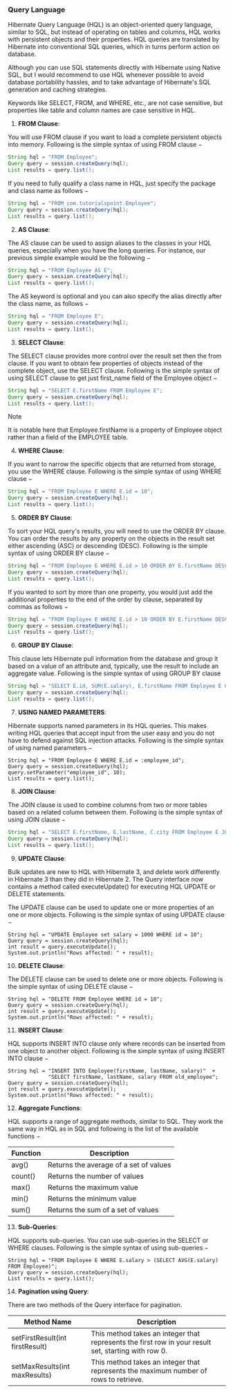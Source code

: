 ### Query Language

Hibernate Query Language (HQL) is an object-oriented query language, similar to SQL, but instead of operating on tables and columns, HQL works with persistent objects and their properties. HQL queries are translated by Hibernate into conventional SQL queries, which in turns perform action on database.

Although you can use SQL statements directly with Hibernate using Native SQL, but I would recommend to use HQL whenever possible to avoid database portability hassles, and to take advantage of Hibernate's SQL generation and caching strategies.

Keywords like SELECT, FROM, and WHERE, etc., are not case sensitive, but properties like table and column names are case sensitive in HQL.

1. **FROM Clause**: 

You will use FROM clause if you want to load a complete persistent objects into memory. Following is the simple syntax of using FROM clause −

```java
String hql = "FROM Employee";
Query query = session.createQuery(hql);
List results = query.list();
```

If you need to fully qualify a class name in HQL, just specify the package and class name as follows −

```java
String hql = "FROM com.tutorialspoint.Employee";
Query query = session.createQuery(hql);
List results = query.list();
```
2. **AS Clause**:

The AS clause can be used to assign aliases to the classes in your HQL queries, especially when you have the long queries. For instance, our previous simple example would be the following −
    
```java
String hql = "FROM Employee AS E";
Query query = session.createQuery(hql);
List results = query.list();
```

The AS keyword is optional and you can also specify the alias directly after the class name, as follows −

```java
String hql = "FROM Employee E";
Query query = session.createQuery(hql);
List results = query.list();
```

3. **SELECT Clause**:

The SELECT clause provides more control over the result set then the from clause. If you want to obtain few properties of objects instead of the complete object, use the SELECT clause. Following is the simple syntax of using SELECT clause to get just first_name field of the Employee object −

```java
String hql = "SELECT E.firstName FROM Employee E";
Query query = session.createQuery(hql);
List results = query.list();
```

> [!NOTE]  
> It is notable here that Employee.firstName is a property of Employee object rather than a field of the EMPLOYEE table.

4. **WHERE Clause**:

If you want to narrow the specific objects that are returned from storage, you use the WHERE clause. Following is the simple syntax of using WHERE clause −

```java
String hql = "FROM Employee E WHERE E.id = 10";
Query query = session.createQuery(hql);
List results = query.list();
```

5. **ORDER BY Clause**:

To sort your HQL query's results, you will need to use the ORDER BY clause. You can order the results by any property on the objects in the result set either ascending (ASC) or descending (DESC). Following is the simple syntax of using ORDER BY clause −

```java
String hql = "FROM Employee E WHERE E.id > 10 ORDER BY E.firstName DESC";
Query query = session.createQuery(hql);
List results = query.list();
```

If you wanted to sort by more than one property, you would just add the additional properties to the end of the order by clause, separated by commas as follows −

```java
String hql = "FROM Employee E WHERE E.id > 10 ORDER BY E.firstName DESC, E.salary DESC";
Query query = session.createQuery(hql);
List results = query.list();
```

6. **GROUP BY Clause**:

This clause lets Hibernate pull information from the database and group it based on a value of an attribute and, typically, use the result to include an aggregate value. Following is the simple syntax of using GROUP BY clause

```java
String hql = "SELECT E.id, SUM(E.salary), E.firstName FROM Employee E GROUP BY E.firstName";
Query query = session.createQuery(hql);
List results = query.list();
```
7. **USING NAMED PARAMETERS**:

Hibernate supports named parameters in its HQL queries. This makes writing HQL queries that accept input from the user easy and you do not have to defend against SQL injection attacks. Following is the simple syntax of using named parameters −

```
String hql = "FROM Employee E WHERE E.id = :employee_id";
Query query = session.createQuery(hql);
query.setParameter("employee_id", 10);
List results = query.list();
```

8. **JOIN Clause**:

The JOIN clause is used to combine columns from two or more tables based on a related column between them. Following is the simple syntax of using JOIN clause −

```java
String hql = "SELECT E.firstName, E.lastName, C.city FROM Employee E JOIN E.contact C WHERE E.id = 10";
Query query = session.createQuery(hql);
List results = query.list();
```

9. **UPDATE Clause**:

Bulk updates are new to HQL with Hibernate 3, and delete work differently in Hibernate 3 than they did in Hibernate 2. The Query interface now contains a method called executeUpdate() for executing HQL UPDATE or DELETE statements.

The UPDATE clause can be used to update one or more properties of an one or more objects. Following is the simple syntax of using UPDATE clause −

```
String hql = "UPDATE Employee set salary = 1000 WHERE id = 10";
Query query = session.createQuery(hql);
int result = query.executeUpdate();
System.out.println("Rows affected: " + result);
```

10. **DELETE Clause**:

The DELETE clause can be used to delete one or more objects. Following is the simple syntax of using DELETE clause −

```
String hql = "DELETE FROM Employee WHERE id = 10";
Query query = session.createQuery(hql);
int result = query.executeUpdate();
System.out.println("Rows affected: " + result);
```

11. **INSERT Clause**:

HQL supports INSERT INTO clause only where records can be inserted from one object to another object. Following is the simple syntax of using INSERT INTO clause −

```
String hql = "INSERT INTO Employee(firstName, lastName, salary)"  + 
             "SELECT firstName, lastName, salary FROM old_employee";
Query query = session.createQuery(hql);
int result = query.executeUpdate();
System.out.println("Rows affected: " + result);
```

12. **Aggregate Functions**:

HQL supports a range of aggregate methods, similar to SQL. They work the same way in HQL as in SQL and following is the list of the available functions −

| Function | Description                            |
|----------|----------------------------------------|
| avg()    | Returns the average of a set of values |
| count()  | Returns the number of values           |
| max()    | Returns the maximum value              |
| min()    | Returns the minimum value              |
| sum()    | Returns the sum of a set of values     |
    

13. **Sub-Queries**:

HQL supports sub-queries. You can use sub-queries in the SELECT or WHERE clauses. Following is the simple syntax of using sub-queries −

```
String hql = "FROM Employee E WHERE E.salary > (SELECT AVG(E.salary) FROM Employee)";
Query query = session.createQuery(hql);
List results = query.list();
```

14. **Pagination using Query**:

There are two methods of the Query interface for pagination.

| Method Name                     | Description                                                                                         |
|---------------------------------|-----------------------------------------------------------------------------------------------------|
| setFirstResult(int firstResult) | This method takes an integer that represents the first row in your result set, starting with row 0. |
| setMaxResults(int maxResults)   | This method takes an integer that represents the maximum number of rows to retrieve.                |

